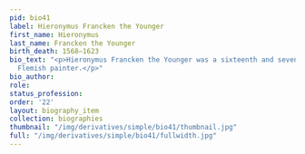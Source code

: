 ```yaml
---
pid: bio41
label: Hieronymus Francken the Younger
first_name: Hieronymus
last_name: Francken the Younger
birth_death: 1568–1623
bio_text: "<p>Hieronymus Francken the Younger was a sixteenth and seventeenth-century
  Flemish painter.</p>"
bio_author:
role:
status_profession:
order: '22'
layout: biography_item
collection: biographies
thumbnail: "/img/derivatives/simple/bio41/thumbnail.jpg"
full: "/img/derivatives/simple/bio41/fullwidth.jpg"
---
```

